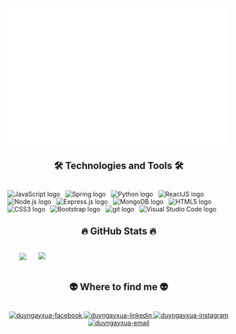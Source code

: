 <a href="#" target="_blank">
  <img src="svg/duyngayxua.svg" width="1200" alt="duyngayxua" />
</a>

<h2 align="center">🛠 Technologies and Tools 🛠</h2>
<br>
<!-- https://simpleicons.org/ -->
<span><img src="https://img.shields.io/badge/JavaScript-282C34?logo=javascript&logoColor=F7DF1E" alt="JavaScript logo" title="JavaScript" height="25" /></span>
&nbsp;
<span><img src="https://img.shields.io/badge/Spring-282C34?logo=spring&logoColor=#6DB33F" alt="Spring logo" title="Spring" height="25" /></span>
&nbsp;
<span><img src="https://img.shields.io/badge/Python-282C34?logo=python&logoColor=#3776AB" alt="Python logo" title="Python" height="25" /></span>
&nbsp;
<span><img src="https://img.shields.io/badge/ReactJS-282C34?logo=react&logoColor=61DAFB" alt="ReactJS logo" title="ReactJS" height="25" /></span>
&nbsp;
<span><img src="https://img.shields.io/badge/Node.js-282C34?logo=node.js&logoColor=00F200" alt="Node.js logo" title="Node.js" height="25" /></span>
&nbsp;
<span><img src="https://img.shields.io/badge/Express-282C34?logo=express&logoColor=FFFFFF" alt="Express.js logo" title="Express.js" height="25" /></span>
&nbsp;
<span><img src="https://img.shields.io/badge/MongoDB-282C34?logo=mongodb&logoColor=47A248" alt="MongoDB logo" title="MongoDB" height="25" /></span>
&nbsp;
<span><img src="https://img.shields.io/badge/HTML5-282C34?logo=html5&logoColor=E34F26" alt="HTML5 logo" title="HTML5" height="25" /></span>
&nbsp;
<span><img src="https://img.shields.io/badge/CSS3-282C34?logo=css3&logoColor=1572B6" alt="CSS3 logo" title="CSS3" height="25" /></span>
&nbsp;
<span><img src="https://img.shields.io/badge/Bootstrap-282C34?logo=bootstrap&logoColor=7952B3" alt="Bootstrap logo" title="Bootstrap" height="25" /></span>
&nbsp;
<span><img src="https://img.shields.io/badge/git-282C34?logo=git&logoColor=F05032" alt="git logo" title="git" height="25" /></span>
&nbsp;
<span><img src="https://img.shields.io/badge/VS%20Code-282C34?logo=visual-studio-code&logoColor=007ACC" alt="Visual Studio Code logo" title="Visual Studio Code" height="25" /></span>
&nbsp;

<br>
<h2 align="center">🔥 GitHub Stats 🔥</h2>
<!-- https://github.com/anuraghazra/github-readme-stats -->
<br>
<div align=center>
  <a href="#" title="DuyNgayXua">
    <img width="315" align="center" src="https://github-readme-stats.vercel.app/api/top-langs/?username=duyngayxua&hide=c%23,powershell,Mathematica,Ruby,Objective-C,Objective-C%2b%2b,Cuda&title_color=61dafb&text_color=ffffff&icon_color=61dafb&bg_color=20232a&langs_count=8&layout=compact&border_color=61dafb&hide_border=true" />
  </a>
  <a href="#" title="DuyNgayXua">
    <img align="right" width="434" src="https://github-readme-stats.vercel.app/api?username=duyngayxua&show_icons=true&theme=react&border_color=61dafb&hide_border=true&rank_icon=github&include_all_commits=true" />
  </a>
</div>

<br>
<h2 align="center">👽 Where to find me 👽</h2>
<br>
<!-- https://icons8.com -->
<div align="center">
  <a href="https://www.facebook.com/your.douyduy" target="blank">
    <img src="https://img.icons8.com/?size=100&id=hFoVFpm6gl9A&format=png&color=000000" alt="duyngayxua-facebook" />
  </a>
  <a href="https://www.linkedin.com/in/duyngayxua" target="blank">
    <img src="https://img.icons8.com/?size=100&id=64154&format=png&color=000000" alt="duyngayxua-linkedin" />
  </a>
  <a href="https://www.instagram.com/cduynx/" target="blank">
    <img src="https://img.icons8.com/?size=100&id=hFoVFpm6gl9A&format=png&color=000000" alt="duyngayxua-instagram" />
  </a>
  <a href="mailto:truongcongduy1052003@gmail.com" target="top">
    <img src="https://img.icons8.com/?size=100&id=6QtoKjRma1Cq&format=png&color=000000" alt="duyngayxua-email" />
  </a>
</div>

<br>

